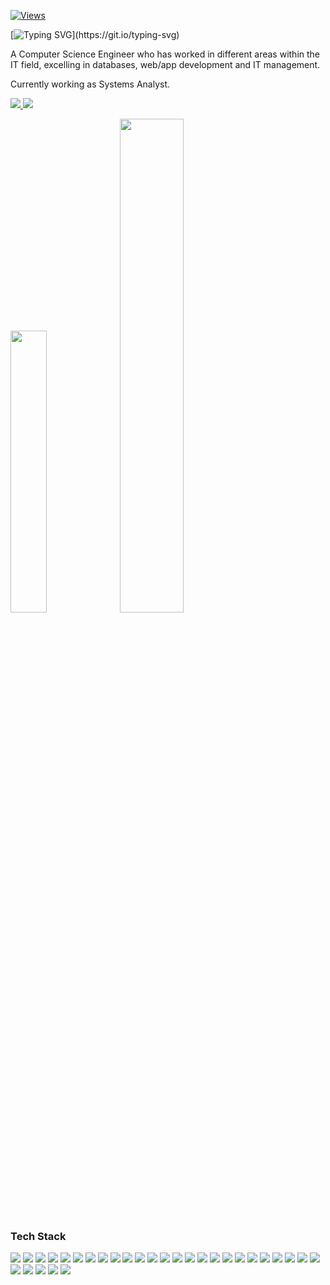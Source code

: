 [![Views](https://komarev.com/ghpvc/?username=tommysvs&style=flat)](https://github.com/antonkomarev/github-profile-views-counter)

[![Typing SVG](https://readme-typing-svg.demolab.com?font=Fira+Code&duration=2500&pause=1000&vCenter=true&width=435&lines=Hi%2C+you've+reached+Tommy's+Git!)](https://git.io/typing-svg)

A Computer Science Engineer who has worked in different areas within the IT field, excelling in databases, web/app development and IT management.

Currently working as Systems Analyst.

<p align="left">
    <a href="https://www.linkedin.com/in/tommyvega/" target="_blank">
        <img src="https://custom-icon-badges.demolab.com/badge/LinkedIn-0A66C2?logo=linkedin-white&logoColor=fff"/>
    </a>
    <a href="https://www.instagram.com/tommysvs/" target="_blank">
        <img src="https://img.shields.io/badge/Instagram-%23E4405F.svg?logo=Instagram&logoColor=white"/>
    </a>
</p>

<div class="d-block">
  <img src="https://github-readme-stats.vercel.app/api/top-langs/?username=tommysvs&layout=compact&theme=cobalt" width="34%" />
  <img src="https://github-readme-stats-rose-seven.vercel.app/api?username=tommysvs&show_icons=true&theme=cobalt" width="45%" />
</div>

### Tech Stack

<p align="left">
    <img src="https://img.shields.io/badge/SAP-0FAAFF?logo=sap&logoColor=fff" />
    <img src="https://img.shields.io/badge/Odoo-714B67?logo=Odoo&logoColor=fff" />
    <img src="https://custom-icon-badges.demolab.com/badge/Power%20BI-F1C912?logo=power-bi&logoColor=fff" />
    <img src="https://custom-icon-badges.demolab.com/badge/ETL-9370DB?logo=etl-logo&logoColor=fff" />
    <img src="https://img.shields.io/badge/Microsoft%20SQL%20Server-CC2927?&logo=microsoft%20sql%20server&logoColor=white" />
    <img src="https://img.shields.io/badge/SQLite-%2307405e.svg?logo=sqlite&logoColor=white" />
    <img src="https://img.shields.io/badge/MySQL-4479A1?logo=mysql&logoColor=fff" />
    <img src="https://img.shields.io/badge/MongoDB-%234ea94b.svg?logo=mongodb&logoColor=white" />
    <img src="https://img.shields.io/badge/MariaDB-003545?logo=mariadb&logoColor=white" />
    <img src="https://img.shields.io/badge/Postgres-%23316192.svg?logo=postgresql&logoColor=white" />
    <img src="https://img.shields.io/badge/HTML-%23E34F26.svg?logo=html5&logoColor=white" />
    <img src="https://img.shields.io/badge/CSS-1572B6?logo=css3&logoColor=fff" />
    <img src="https://img.shields.io/badge/Bootstrap-7952B3?logo=bootstrap&logoColor=fff" />
    <img src="https://img.shields.io/badge/TailwindCSS-06B6D4?logo=tailwindcss&logoColor=fff" />
    <img src="https://img.shields.io/badge/JavaScript-F7DF1E?logo=javascript&logoColor=000" />
    <img src="https://img.shields.io/badge/jQuery-0769AD?logo=jquery&logoColor=fff" />
    <img src="https://img.shields.io/badge/Three.js-000000?logo=three.js&logoColor=fff" />
    <img src="https://img.shields.io/badge/json-5E5C5C?&logo=json&logoColor=white" />
    <img src="https://img.shields.io/badge/Angular-%23DD0031.svg?logo=angular&logoColor=white" />
    <img src="https://img.shields.io/badge/php-%23777BB4.svg?&logo=php&logoColor=white" />
    <img src="https://img.shields.io/badge/Laravel-%23FF2D20.svg?logo=laravel&logoColor=white" />
    <img src="https://img.shields.io/badge/Dart-0175C2?&logo=dart&logoColor=white" />
    <img src="https://img.shields.io/badge/Flutter-02569B?&logo=flutter&logoColor=white" />
    <img src="https://img.shields.io/badge/C-00599C?logo=c&logoColor=white" />
    <img src="https://img.shields.io/badge/C++-%2300599C.svg?logo=c%2B%2B&logoColor=white" />
    <img src="https://custom-icon-badges.demolab.com/badge/C%23-%23239120.svg?logo=cshrp&logoColor=white" />
    <img src="https://img.shields.io/badge/.NET-512BD4?logo=dotnet&logoColor=fff" />
    <img src="https://img.shields.io/badge/Java-%23ED8B00.svg?logo=openjdk&logoColor=white" />
    <img src="https://img.shields.io/badge/Python-3776AB?logo=python&logoColor=fff" />
    <img src="https://img.shields.io/badge/WordPress-%2321759B.svg?logo=wordpress&logoColor=white" />
</p>
